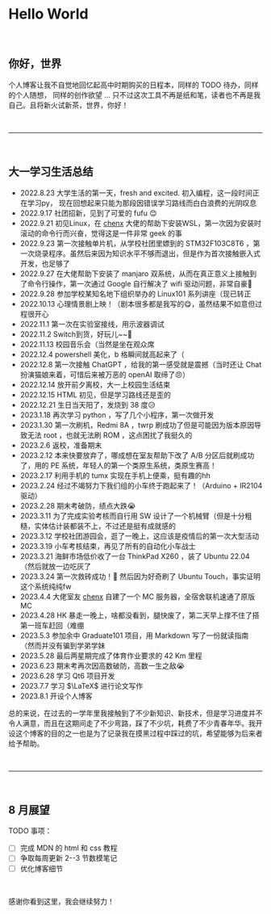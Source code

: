 # Hello World


<!--more-->
<br>

## 你好，世界
个人博客让我不自觉地回忆起高中时期购买的日程本，同样的 TODO 待办，同样的个人随想，
同样的创作欲望 $\ldots$ 只不过这次工具不再是纸和笔，读者也不再是我自己。且将新火试新茶，世界，你好！

<br>

******

<br>



## 大一学习生活总结

- 2022.8.23  大学生活的第一天，fresh and excited. 初入编程，这一段时间正在学习py，
  现在回想起来只能为那段因错误学习路线而白白浪费的光阴叹息
- 2022.9.17 社团招新，见到了可爱的 fufu 😊
- 2022.9.21 初见Linux，在 [chenx](https://github.com/chenxijun) 大佬的帮助下安装WSL，第一次因为安装时滚动的命令行而兴奋，觉得这是一件非常 geek 的事
- 2022.9.23 第一次接触单片机，从学校社团里嫖到的 STM32F103C8T6 ，第一次烧录程序。虽然后来因为知识水平不够而退出，但是作为首次接触嵌入式开发，也足够了
- 2022.9.27 在大佬帮助下安装了 manjaro 双系统，从而在真正意义上接触到了命令行操作，第一次通过 Google 自行解决了 wifi 驱动问题，非常自豪🥰
- 2022.9.28 参加学校某知名地下组织举办的 Linux101 系列讲座（现已转正
- 2022.10.13 心理情景剧上映！（剧本很多都是我写的😋，虽然结果不如意但过程很开心
- 2022.11.1 第一次在实验室接线，用示波器调试
- 2022.11.2 Switch到货，好玩儿~~🤗
- 2022.11.13 校园音乐会（当然是坐在观众席
- 2022.12.4 powershell 美化，b 格瞬间就高起来了（
- 2022.12.8 第一次接触 ChatGPT ，给我的第一感受就是震撼（当时还让 Chat 扮演猫娘来着，可惜后来被万恶的 openAI 取缔了😠）
- 2022.12.14 放开前夕离校，大一上校园生活结束
- 2022.12.15 HTML 初见，但是学习路线还是歪的
- 2022.12.21 生日当天阳了，发烧到 38 度😥
- 2023.1.18 再次学习 python ，写了几个小程序，第一次做开发
- 2023.1.30 第一次刷机，Redmi 8A ，twrp 刷成功了但是可能因为版本原因导致无法 root ，也就无法刷 ROM ，这点困扰了我挺久的
- 2023.2.6 返校，准备期末
- 2023.2.12 本来快要放弃了，哪成想在室友帮助下改了 A/B 分区后就刷成功了，用的 PE 系统，年轻人的第一个类原生系统，类原生赛高！
- 2023.2.17 利用手机的 tumx 实现在手机上便乘，挺有趣的hh
- 2023.2.24 经过不竭努力下我们组的小车终于跑起来了！（Arduino + IR2104驱动）
- 2023.2.28 期末考破防，绩点大跌😭
- 2023.3.11 为了完成实验考核而自行用 SW 设计了一个机械臂（但是十分粗糙，实体估计装都装不上，不过还是挺有成就感的
- 2023.3.12 学校社团游园会，逛了一晚上，这应该是疫情后的第一次大型活动
- 2023.3.19 小车考核结束，再见了所有的自动化小车战士
- 2023.3.21 海鲜市场低价收了一台 ThinkPad X260 ，装了 Ubuntu 22.04（然后就放一边吃灰了
- 2023.3.24 第一次救砖成功！🎉 然后因为好奇刷了 Ubuntu Touch，事实证明这个系统纯纯fw
- 2023.4.4 大佬室友 [chenx](https://github.com/chenxijun) 自建了一个 MC 服务器，全宿舍联机速通了原版 MC
- 2023.4.28 HK 暴走一晚上，啥都没看到，腿快废了，第二天早上撑不住了搭第一班车赶回（难绷
- 2023.5.3 参加余中 Graduate101 项目，用 Markdown 写了一份就读指南（然而并没有骗到学弟学妹
- 2023.5.28 最后两星期完成了体育作业要求的 42 Km 里程
- 2023.6.23 期末考再次因高数破防，高数一生之敌😭
- 2023.6.28 学习 Qt6 项目开发
- 2023.7.7 学习 $\LaTeX$ 进行论文写作
- 2023.8.1 开设个人博客

总的来说，在过去的一学年里我接触到了不少新知识、新技术，但是学习进度并不令人满意，而且在这期间走了不少弯路，踩了不少坑，耗费了不少青春年华。我开设这个博客的目的之一也是为了记录我在摸黑过程中踩过的坑，希望能够为后来者给予帮助。

<br>

******

<br>

## 8 月展望

TODO 事项：
- [ ] 完成 MDN 的 html 和 css 教程
- [ ] 争取每周更新 2--3 节数模笔记
- [ ] 优化博客细节

<br>

感谢你看到这里，我会继续努力！
